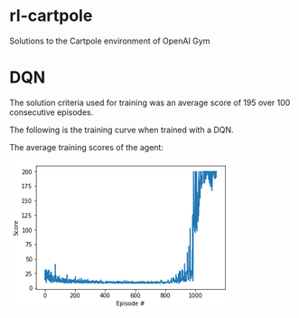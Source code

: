 # rl-cartpole
Solutions to the Cartpole environment of OpenAI Gym

# DQN
The solution criteria used for training was an average score of 195 over 100 consecutive episodes.

The following is the training curve when trained with a DQN.

The average training scores of the agent:

![Average Training Scores of the Agent](/TrainingCurve.png)
